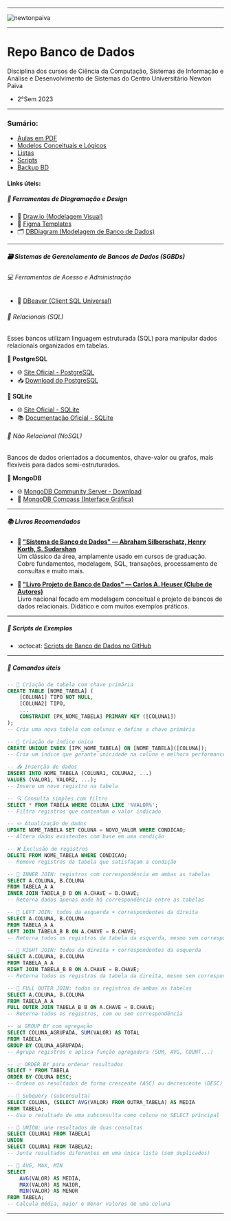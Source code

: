 -----

<img alt="newtonpaiva" src="https://joaopauloaramuni.github.io/image/newton-logo2.png?raw=true"/>

-----

# Repo Banco de Dados

Disciplina dos cursos de Ciência da Computação, Sistemas de Informação e Análise e Desenvolvimento de Sistemas do Centro Universitário Newton Paiva

- 2°Sem 2023

-----

### Sumário:
- [Aulas em PDF](https://github.com/joaopauloaramuni/banco-de-dados/tree/main/PDF)
- [Modelos Conceituais e Lógicos](https://github.com/joaopauloaramuni/banco-de-dados/tree/main/MODELOS%20CONCEITUAIS%20E%20LO%CC%81GICOS)
- [Listas](https://github.com/joaopauloaramuni/banco-de-dados/tree/main/LISTAS)
- [Scripts](https://github.com/joaopauloaramuni/banco-de-dados/tree/main/SCRIPTS)
- [Backup BD](https://github.com/joaopauloaramuni/banco-de-dados/tree/main/BACKUP%20BD)

#### Links úteis:

##### 🧰 Ferramentas de Diagramação e Design
- 🧩 [Draw.io (Modelagem Visual)](https://www.drawio.com/)
- 🎨 [Figma Templates](https://www.figma.com/pt-br/templates/)
- 🗂️ [DBDiagram (Modelagem de Banco de Dados)](https://dbdiagram.io/home)

-----

##### 🗃️ Sistemas de Gerenciamento de Bancos de Dados (SGBDs)

###### 💻 Ferramentas de Acesso e Administração
- 🐬 [DBeaver (Client SQL Universal)](https://dbeaver.io/download/)

###### 💾 Relacionais (SQL)
Esses bancos utilizam linguagem estruturada (SQL) para manipular dados relacionais organizados em tabelas.

**🐘 PostgreSQL**
- 🌐 [Site Oficial - PostgreSQL](https://www.postgresql.org/)
- 📥 [Download do PostgreSQL](https://www.enterprisedb.com/downloads/postgres-postgresql-downloads)

**🧱 SQLite**
- 🌐 [Site Oficial - SQLite](https://www.sqlite.org/index.html)
- 📚 [Documentação Oficial - SQLite](https://www.sqlite.org/docs.html)

###### 🍃 Não Relacional (NoSQL)
Bancos de dados orientados a documentos, chave-valor ou grafos, mais flexíveis para dados semi-estruturados.

**🍃 MongoDB**
- 🌐 [MongoDB Community Server - Download](https://www.mongodb.com/try/download/community)
- 🧭 [MongoDB Compass (Interface Gráfica)](https://www.mongodb.com/products/tools/compass)

-----

##### 📚 Livros Recomendados

- **📘 ["Sistema de Banco de Dados" — Abraham Silberschatz, Henry Korth, S. Sudarshan](https://www.amazon.com.br/Sistema-Banco-Dados-Abraham-SILBERSCHATZ/dp/8595157332)**  
  Um clássico da área, amplamente usado em cursos de graduação. Cobre fundamentos, modelagem, SQL, transações, processamento de consultas e muito mais.

- **📗 ["Livro Projeto de Banco de Dados" — Carlos A. Heuser (Clube de Autores)](https://www.amazon.com.br/Clube-Autores-Livro-Projeto-Banco/dp/6501222109)**  
  Livro nacional focado em modelagem conceitual e projeto de bancos de dados relacionais. Didático e com muitos exemplos práticos.

-----

##### 📜 Scripts de Exemplos
- :octocat: [Scripts de Banco de Dados no GitHub](https://github.com/joaopauloaramuni/banco-de-dados/tree/main/SCRIPTS)

-----

##### 📜 Comandos úteis

```sql
-- 📌 Criação de tabela com chave primária
CREATE TABLE [NOME_TABELA] (
    [COLUNA1] TIPO NOT NULL,
    [COLUNA2] TIPO,
    ...
    CONSTRAINT [PK_NOME_TABELA] PRIMARY KEY ([COLUNA1])
);
-- Cria uma nova tabela com colunas e define a chave primária

-- 🔐 Criação de índice único
CREATE UNIQUE INDEX [IPK_NOME_TABELA] ON [NOME_TABELA]([COLUNA]);
-- Cria um índice que garante unicidade na coluna e melhora performance de busca

-- 📥 Inserção de dados
INSERT INTO NOME_TABELA (COLUNA1, COLUNA2, ...) 
VALUES (VALOR1, VALOR2, ...);
-- Insere um novo registro na tabela

-- 🔍 Consulta simples com filtro
SELECT * FROM TABELA WHERE COLUNA LIKE '%VALOR%';
-- Filtra registros que contenham o valor indicado

-- ✏️ Atualização de dados
UPDATE NOME_TABELA SET COLUNA = NOVO_VALOR WHERE CONDICAO;
-- Altera dados existentes com base em uma condição

-- ❌ Exclusão de registros
DELETE FROM NOME_TABELA WHERE CONDICAO;
-- Remove registros da tabela que satisfaçam a condição

-- 🔗 INNER JOIN: registros com correspondência em ambas as tabelas
SELECT A.COLUNA, B.COLUNA
FROM TABELA_A A
INNER JOIN TABELA_B B ON A.CHAVE = B.CHAVE;
-- Retorna dados apenas onde há correspondência entre as tabelas

-- 🔗 LEFT JOIN: todos da esquerda + correspondentes da direita
SELECT A.COLUNA, B.COLUNA
FROM TABELA_A A
LEFT JOIN TABELA_B B ON A.CHAVE = B.CHAVE;
-- Retorna todos os registros da tabela da esquerda, mesmo sem correspondência

-- 🔗 RIGHT JOIN: todos da direita + correspondentes da esquerda
SELECT A.COLUNA, B.COLUNA
FROM TABELA_A A
RIGHT JOIN TABELA_B B ON A.CHAVE = B.CHAVE;
-- Retorna todos os registros da tabela da direita, mesmo sem correspondência

-- 🔗 FULL OUTER JOIN: todos os registros de ambas as tabelas
SELECT A.COLUNA, B.COLUNA
FROM TABELA_A A
FULL OUTER JOIN TABELA_B B ON A.CHAVE = B.CHAVE;
-- Retorna todos os registros, com ou sem correspondência

-- 📊 GROUP BY com agregação
SELECT COLUNA_AGRUPADA, SUM(VALOR) AS TOTAL
FROM TABELA
GROUP BY COLUNA_AGRUPADA;
-- Agrupa registros e aplica função agregadora (SUM, AVG, COUNT...)

-- 📈 ORDER BY para ordenar resultados
SELECT * FROM TABELA
ORDER BY COLUNA DESC;
-- Ordena os resultados de forma crescente (ASC) ou decrescente (DESC)

-- 📎 Subquery (subconsulta)
SELECT COLUNA, (SELECT AVG(VALOR) FROM OUTRA_TABELA) AS MEDIA
FROM TABELA;
-- Usa o resultado de uma subconsulta como coluna no SELECT principal

-- 🔄 UNION: une resultados de duas consultas
SELECT COLUNA1 FROM TABELA1
UNION
SELECT COLUNA1 FROM TABELA2;
-- Junta resultados diferentes em uma única lista (sem duplicados)

-- 🔢 AVG, MAX, MIN
SELECT 
    AVG(VALOR) AS MEDIA, 
    MAX(VALOR) AS MAIOR, 
    MIN(VALOR) AS MENOR 
FROM TABELA;
-- Calcula média, maior e menor valores de uma coluna
```

-----
